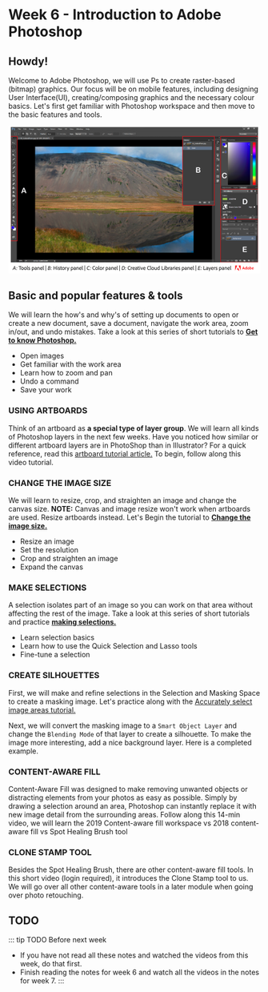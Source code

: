 # Week 6 - Introduction to Adobe Photoshop

## Howdy! 

Welcome to Adobe Photoshop, we will use Ps to create raster-based (bitmap) graphics. Our focus will be on mobile features, including designing User Interface(UI), creating/composing graphics and the necessary colour basics. Let's first get familiar with Photoshop workspace and then move to the basic features and tools.

<a href="https://helpx.adobe.com/ca/photoshop/using/workspace-basics.html#workspace_overview" target=”_blank”>![Adobe Photoshop Workspace](./PSworkspace.png)</a>


## Basic and popular features & tools

 We will learn the how's and why's of setting up documents to open or create a new document, save a document, navigate the work area, zoom in/out, and undo mistakes. Take a look at this series of short tutorials to [**Get to know Photoshop.** ](https://helpx.adobe.com/photoshop/how-to/ps-basics-fundamentals.html)

- Open images
- Get familiar with the work area
- Learn how to zoom and pan
- Undo a command
- Save your work


### USING ARTBOARDS

Think of an artboard as **a special type of layer group**. We will learn all kinds of Photoshop layers in the next few weeks. Have you noticed how similar or different artboard layers are in PhotoShop than in Illustrator? For a quick reference, read this [artboard tutorial article.](https://helpx.adobe.com/photoshop/using/artboards.html) To begin, follow along this video tutorial. 

<YouTube
  title="Photoshop CC Artboards"
  url="https://www.youtube.com/embed/m6Wb2R2FTAc"
/>


### CHANGE THE IMAGE SIZE

We will learn to resize, crop, and straighten an image and change the canvas size. **NOTE:** Canvas and image resize won't work when artboards are used. Resize artboards instead. Let's Begin the tutorial to [**Change the image size.**](https://helpx.adobe.com/photoshop/how-to/image-resizing-basics.html)

- Resize an image
- Set the resolution
- Crop and straighten an image
- Expand the canvas


### MAKE SELECTIONS

A selection isolates part of an image so you can work on that area without affecting the rest of the image. Take a look at this series of short tutorials and practice [**making selections.**](https://helpx.adobe.com/photoshop/how-to/selection-tools-basics.html)

- Learn selection basics
- Learn how to use the Quick Selection and Lasso tools
- Fine-tune a selection


### CREATE SILHOUETTES 

First, we will make and refine selections in the Selection and Masking Space to create a masking image. Let's practice along with the [Accurately select image areas tutorial.](https://helpx.adobe.com/photoshop/how-to/selection-masking-space.html)



Next, we will convert the masking image to a `Smart Object Layer` and change the `Blending Mode` of that layer to create a silhouette. To make the image more interesting, add a nice background layer. Here is a completed example. 




### CONTENT-AWARE FILL

Content-Aware Fill was designed to make removing unwanted objects or distracting elements from your photos as easy as possible. Simply by drawing a selection around an area, Photoshop can instantly replace it with new image detail from the surrounding areas. Follow along this 14-min video, we will learn the 2019 Content-aware fill workspace vs 2018 content-aware fill vs Spot Healing Brush tool

<YouTube
  title="Photoshop CC Artboards"
  url="https://www.youtube.com/embed/m6Wb2R2FTAc"
/>


### CLONE STAMP TOOL 

Besides the Spot Healing Brush, there are other content-aware fill tools. In this short video (login required), it introduces the Clone Stamp tool to us. We will go over all other content-aware tools in a later module when going over photo retouching. 



## TODO

::: tip TODO Before next week

- If you have not read all these notes and watched the videos from this week, do that first.
- Finish reading the notes for week 6 and watch all the videos in the notes for week 7.
  :::
